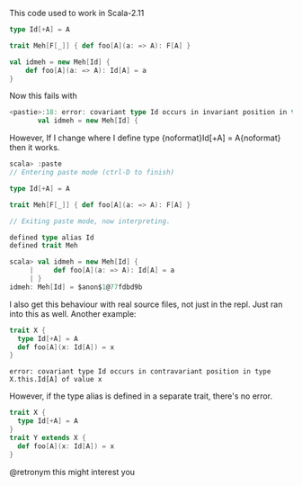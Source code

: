 This code used to work in Scala-2.11

```scala
type Id[+A] = A

trait Meh[F[_]] { def foo[A](a: => A): F[A] }

val idmeh = new Meh[Id] { 
    def foo[A](a: => A): Id[A] = a 
}
```
Now this fails with 
```scala
<pastie>:18: error: covariant type Id occurs in invariant position in type => Meh[Id] of value idmeh
       val idmeh = new Meh[Id] {
```

However, If I change where I define type {noformat}Id[+A] = A{noformat} then it works.

```scala
scala> :paste
// Entering paste mode (ctrl-D to finish)

type Id[+A] = A

trait Meh[F[_]] { def foo[A](a: => A): F[A] }

// Exiting paste mode, now interpreting.

defined type alias Id
defined trait Meh

scala> val idmeh = new Meh[Id] {
     |     def foo[A](a: => A): Id[A] = a
     | }
idmeh: Meh[Id] = $anon$1@77fdbd9b
```


I also get this behaviour with real source files, not just in the repl.
Just ran into this as well. Another example:
```scala
trait X {
  type Id[+A] = A
  def foo[A](x: Id[A]) = x
}
```
`error: covariant type Id occurs in contravariant position in type X.this.Id[A] of value x`

However, if the type alias is defined in a separate trait, there's no error.
```scala
trait X { 
  type Id[+A] = A 
}
trait Y extends X {
  def foo[A](x: Id[A]) = x
}
```
@retronym this might interest you
